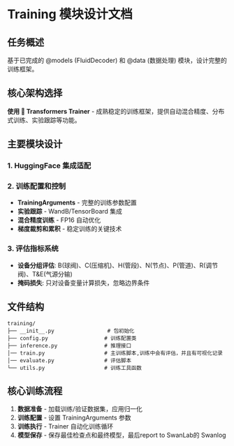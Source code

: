 # Training 模块设计文档

## 任务概述
基于已完成的 @models (FluidDecoder) 和 @data (数据处理) 模块，设计完整的训练框架。

## 核心架构选择
**使用 🤗 Transformers Trainer** - 成熟稳定的训练框架，提供自动混合精度、分布式训练、实验跟踪等功能。

## 主要模块设计

### 1. HuggingFace 集成适配

### 2. 训练配置和控制
- **TrainingArguments** - 完整的训练参数配置
- **实验跟踪** - WandB/TensorBoard 集成
- **混合精度训练** - FP16 自动优化
- **梯度裁剪和累积** - 稳定训练的关键技术

### 3. 评估指标系统
- **设备分组评估**: B(球阀)、C(压缩机)、H(管段)、N(节点)、P(管道)、R(调节阀)、T&E(气源分输)
- **掩码损失**: 只对设备变量计算损失，忽略边界条件

## 文件结构
```
training/
├── __init__.py                 # 包初始化
├── config.py                  # 训练配置类
├── inference.py               # 推理接口
│── train.py                   # 主训练脚本,训练中会有评估，并且有可视化记录
│── evaluate.py                # 评估脚本
└── utils.py                   # 训练工具函数
```

## 核心训练流程
1. **数据准备** - 加载训练/验证数据集，应用归一化
2. **训练配置** - 设置 TrainingArguments 参数
3. **训练执行** - Trainer 自动化训练循环
4. **模型保存** - 保存最佳检查点和最终模型，最后report to SwanLab的 Swanlog